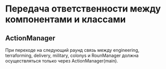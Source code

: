 # Передача ответственности между компонентами и классами
## ActionManager
При переходе на следующий раунд связь между engineering, terraforming, delivery, military, colonys и RounManager должна осуществляться только через ActionManager(main). 



